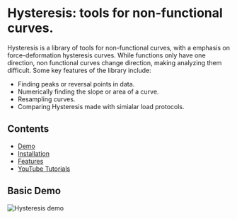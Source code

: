 <h1 align = "Left">Hysteresis: tools for non-functional curves.</h1>


Hysteresis is a library of tools for non-functional curves, with a emphasis on force-deformation hysteresis curves.
While functions only have one direction, non functional curves change direction, making analyzing them difficult.
Some key features of the library include:

* Finding peaks or reversal points in data.
* Numerically finding the slope or area of a curve.
* Resampling curves.
* Comparing Hysteresis made with simialar load protocols.

## Contents

* [Demo](https://github.com/cslotboom/Hysteresis#demo)
* [Installation](https://github.com/cslotboom/Hysteresis#installation)
* [Features](https://github.com/cslotboom/Hysteresis#features)
* [YouTube Tutorials](https://github.com/connorferster/handcalcs#youtube-tutorials)

## Basic Demo

![Hysteresis demo](docs/images/demo.gif)